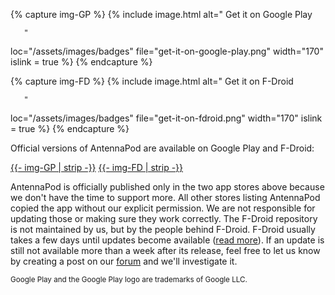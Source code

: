 <!-- mdpo-disable -->

{% capture img-GP %}
{% include image.html
   alt="
       <!-- mdpo-enable-next-line -->
       Get it on Google Play

       "
   loc="/assets/images/badges"
   file="get-it-on-google-play.png"
   width="170"
   islink = true
%}
{% endcapture %}

{% capture img-FD %}
{% include image.html
   alt="
       <!-- mdpo-enable-next-line -->
       Get it on F-Droid

       "
   loc="/assets/images/badges"
   file="get-it-on-fdroid.png"
   width="170"
   islink = true
%}
{% endcapture %}

<!-- mdpo-enable -->

Official versions of AntennaPod are available on Google Play and F-Droid:

<!-- mdpo-disable-next-line -->
<a href="https://play.google.com/store/apps/details?id=de.danoeh.antennapod" target="_blank">{{- img-GP | strip -}}</a> <a href="https://f-droid.org/packages/de.danoeh.antennapod" target="_blank">{{- img-FD | strip -}}</a>

AntennaPod is officially published only in the two app stores above because we don't have the time to support more. All other stores listing AntennaPod copied the app without our explicit permission. We are not responsible for updating those or making sure they work correctly. The F-Droid repository is not maintained by us, but by the people behind F-Droid. F-Droid usually takes a few days until updates become available ([read more](/documentation/general/f-droid)). If an update is still not available more than a week after its release, feel free to let us know by creating a post on our [forum](https://forum.antennapod.org/) and we'll investigate it.

<small>Google Play and the Google Play logo are trademarks of Google LLC.</small>
